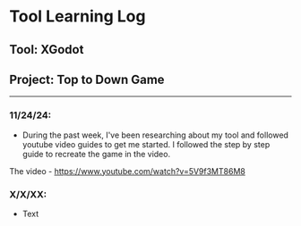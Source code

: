 # Tool Learning Log

## Tool: **XGodot**

## Project: **Top to Down Game**

---

### 11/24/24:
* During the past week, I've been researching about my tool and followed youtube video guides to get me started. I followed the step by step guide to recreate the game in the video.

The video - https://www.youtube.com/watch?v=5V9f3MT86M8

### X/X/XX:
* Text


<!--
* Links you used today (websites, videos, etc)
* Things you tried, progress you made, etc
* Challenges, a-ha moments, etc
* Questions you still have
* What you're going to try next
-->
